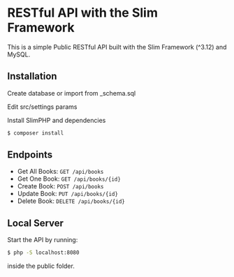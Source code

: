 # RESTful API with the Slim Framework

This is a simple Public RESTful API built with the Slim Framework (^3.12) and MySQL.

## Installation

Create database or import from _schema.sql

Edit src/settings params

Install SlimPHP and dependencies

```sh
$ composer install
```

## Endpoints

- Get All Books: `GET /api/books`
- Get One Book: `GET /api/books/{id}`
- Create Book: `POST /api/books`
- Update Book: `PUT /api/books/{id}`
- Delete Book: `DELETE /api/books/{id}`


## Local Server

Start the API by running:

```sh
$ php -S localhost:8080
```

inside the public folder.
